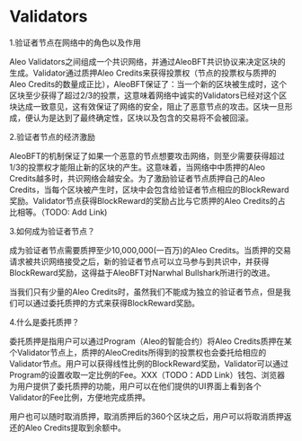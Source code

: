 # Validators

1.验证者节点在网络中的角色以及作用

Aleo Validators之间组成一个共识网络，并通过AleoBFT共识协议来决定区块的生成。Validator通过质押Aleo Credits来获得投票权（节点的投票权与质押的Aleo Credits的数量成正比），AleoBFT保证了：当一个新的区块被生成时，这个区块至少获得了超过2/3的投票，这意味着网络中诚实的Validators已经对这个区块达成一致意见，这有效保证了网络的安全，阻止了恶意节点的攻击。区块一旦形成，便认为是达到了最终确定性，区块以及包含的交易将不会被回滚。





2.验证者节点的经济激励

AleoBFT的机制保证了如果一个恶意的节点想要攻击网络，则至少需要获得超过1/3的投票权才能阻止新的区块的产生。这意味着，当网络中中质押的Aleo Credits越多时，共识网络会越安全。为了激励验证者节点质押自己的Aleo Credits，当每个区块被产生时，区块中会包含给验证者节点相应的BlockReward奖励。Validator节点获得BlockReward的奖励占比与它质押的Aleo Credits的占比相等。（TODO: Add Link)



3.如何成为验证者节点？

成为验证者节点需要质押至少10,000,000(一百万)的Aleo Credits。当质押的交易请求被共识网络接受之后，新的验证者节点可以立马参与到共识中，并获得BlockReward奖励，这得益于AleoBFT对Narwhal Bullshark所进行的改进。

当我们只有少量的Aleo Credits时，虽然我们不能成为独立的验证者节点，但是我们可以通过委托质押的方式来获得BlockReward奖励。



4.什么是委托质押？

委托质押是指用户可以通过Program（Aleo的智能合约）将Aleo Credits质押在某个Validator节点上，质押的AleoCredits所得到的投票权也会委托给相应的Validator节点。用户可以获得线性比例的BlockReward奖励，Validator可以通过Program的设置收取一定比例的Fee。XXX（TODO：ADD Link）钱包、浏览器为用户提供了委托质押的功能，用户可以在他们提供的UI界面上看到各个Validator的Fee比例，方便地完成质押。

用户也可以随时取消质押，取消质押后的360个区块之后，用户可以将取消质押返还的Aleo Credits提取到余额中。







